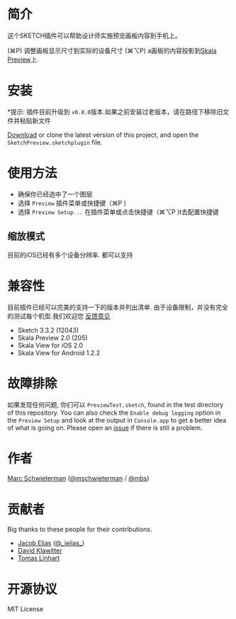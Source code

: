 # 简介
这个SKETCH插件可以帮助设计师实施预览画板内容到手机上。

 (⌘P) 调整画板显示尺寸到实际的设备尺寸 
 (⌘⌥P) a画板的内容投影到[Skala
Preview](http://bjango.com/mac/skalapreview)上.

# 安装

*提示: 插件目前升级到 `v0.8.0`版本.如果之前安装过老版本，请在路径下移除旧文件并粘贴新文件

[Download](https://github.com/marcisme/sketch-preview/archive/master.zip) or
clone the latest version of this project, and open the
`SketchPreview.sketchplugin` file.

# 使用方法

* 确保你已经选中了一个图层
* 选择 `Preview` 插件菜单或快捷键（⌘P )
* 选择 `Preview Setup...` 在插件菜单或点击快捷键（⌘⌥P )t去配置快捷键


## 缩放模式

目前的iOS已经有多个设备分辨率. 都可以支持


# 兼容性

目前插件已经可以完美的支持一下的版本并列出清单.
由于设备限制，并没有完全的测试每个机型.我们欢迎您 [反馈意见](https://github.com/marcisme/sketch-preview/compare/)

* Sketch 3.3.2 (12043)
* Skala Preview 2.0 (205)
* Skala View for iOS 2.0
* Skala View for Android 1.2.2

# 故障排除

如果发现任何问题, 你们可以 `PreviewTest.sketch`,
found in the test directory of this repository. You can also check the `Enable
debug logging` option in the `Preview Setup` and look at the output in
`Console.app` to get a better idea of what is going on. Please open an
[issue](https://github.com/marcisme/sketch-preview/issues/new) if there is still
a problem.

# 作者

[Marc Schwieterman](https://github.com/marcisme) ([@mschwieterman](https://twitter.com/mschwieterman) / [@mbs](https://app.net/mbs))

# 贡献者

Big thanks to these people for their contributions.

* [Jacob Elias](https://github.com/jelias) ([@\_jelias\_](https://twitter.com/_jelias_))
* [David Klawitter](https://github.com/davidklaw)
* [Tomas Linhart](https://github.com/TomasLinhart)

# 开源协议

MIT License
